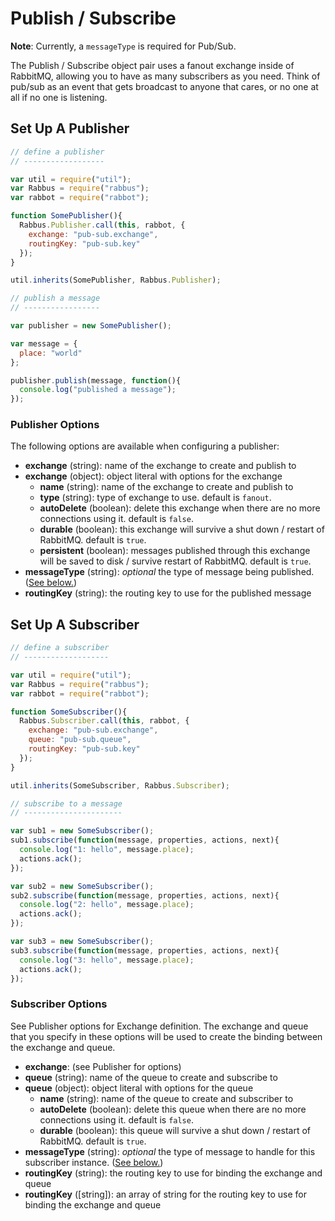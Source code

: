 # Publish / Subscribe

**Note**: Currently, a `messageType` is required for Pub/Sub.

The Publish / Subscribe object pair uses a fanout exchange inside of RabbitMQ, 
allowing you to have as many subscribers as you need. Think of pub/sub as an
event that gets broadcast to anyone that cares, or no one at all if no one is
listening.

## Set Up A Publisher

```js
// define a publisher
// ------------------

var util = require("util");
var Rabbus = require("rabbus");
var rabbot = require("rabbot");

function SomePublisher(){
  Rabbus.Publisher.call(this, rabbot, {
    exchange: "pub-sub.exchange",
    routingKey: "pub-sub.key"
  });
}

util.inherits(SomePublisher, Rabbus.Publisher);

// publish a message
// -----------------

var publisher = new SomePublisher();

var message = {
  place: "world"
};

publisher.publish(message, function(){
  console.log("published a message");
});
```

### Publisher Options

The following options are available when configuring a publisher:

* **exchange** (string): name of the exchange to create and publish to
* **exchange** (object): object literal with options for the exchange
  * **name** (string): name of the exchange to create and publish to
  * **type** (string): type of exchange to use. default is `fanout`.
  * **autoDelete** (boolean): delete this exchange when there are no more connections using it. default is `false`.
  * **durable** (boolean): this exchange will survive a shut down / restart of RabbitMQ. default is `true`.
  * **persistent** (boolean): messages published through this exchange will be saved to disk / survive restart of RabbitMQ. default is `true`.
* **messageType** (string): *optional* the type of message being published. ([See below.](#the-messagetype-attribute))
* **routingKey** (string): the routing key to use for the published message

## Set Up A Subscriber

```js
// define a subscriber
// -------------------

var util = require("util");
var Rabbus = require("rabbus");
var rabbot = require("rabbot");

function SomeSubscriber(){
  Rabbus.Subscriber.call(this, rabbot, {
    exchange: "pub-sub.exchange",
    queue: "pub-sub.queue",
    routingKey: "pub-sub.key"
  });
}

util.inherits(SomeSubscriber, Rabbus.Subscriber);

// subscribe to a message
// ----------------------

var sub1 = new SomeSubscriber();
sub1.subscribe(function(message, properties, actions, next){
  console.log("1: hello", message.place);
  actions.ack();
});

var sub2 = new SomeSubscriber();
sub2.subscribe(function(message, properties, actions, next){
  console.log("2: hello", message.place);
  actions.ack();
});

var sub3 = new SomeSubscriber();
sub3.subscribe(function(message, properties, actions, next){
  console.log("3: hello", message.place);
  actions.ack();
});
```

### Subscriber Options

See Publisher options for Exchange definition. The exchange
and queue that you specify in these options will be used to
create the binding between the exchange and queue.

* **exchange**: (see Publisher for options)
* **queue** (string): name of the queue to create and subscribe to
* **queue** (object): object literal with options for the queue
  * **name** (string): name of the queue to create and subscriber to
  * **autoDelete** (boolean): delete this queue when there are no more connections using it. default is `false`.
  * **durable** (boolean): this queue will survive a shut down / restart of RabbitMQ. default is `true`.
* **messageType** (string): *optional* the type of message to handle for this subscriber instance. ([See below.](#the-messagetype-attribute))
* **routingKey** (string): the routing key to use for binding the exchange and queue
* **routingKey** ([string]): an array of string for the routing key to use for binding the exchange and queue
